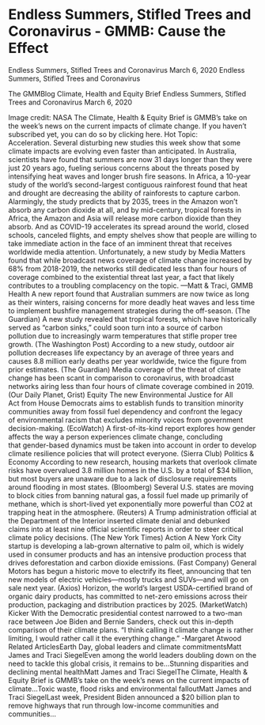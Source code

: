 # Endless Summers, Stifled Trees and Coronavirus - GMMB: Cause the Effect


Endless Summers, Stifled Trees and Coronavirus
March 6, 2020
Endless Summers, Stifled Trees and Coronavirus
 
The GMMBlog
Climate, Health and Equity Brief Endless Summers, Stifled Trees and Coronavirus
March 6, 2020
 
Image credit: NASA
The Climate, Health & Equity Brief is GMMB’s take on the week’s news on the current impacts of climate change. If you haven’t subscribed yet, you can do so by clicking here.
Hot Topic: Acceleration. Several disturbing new studies this week show that some climate impacts are evolving even faster than anticipated. In Australia, scientists have found that summers are now 31 days longer than they were just 20 years ago, fueling serious concerns about the threats posed by intensifying heat waves and longer brush fire seasons.
In Africa, a 10-year study of the world’s second-largest contiguous rainforest found that heat and drought are decreasing the ability of rainforests to capture carbon. Alarmingly, the study predicts that by 2035, trees in the Amazon won’t absorb any carbon dioxide at all, and by mid-century, tropical forests in Africa, the Amazon and Asia will release more carbon dioxide than they absorb.
And as COVID-19 accelerates its spread around the world, closed schools, canceled flights, and empty shelves show that people are willing to take immediate action in the face of an imminent threat that receives worldwide media attention. Unfortunately, a new study by Media Matters found that while broadcast news coverage of climate change increased by 68% from 2018-2019, the networks still dedicated less than four hours of coverage combined to the existential threat last year, a fact that likely contributes to a troubling complacency on the topic.
—Matt & Traci, GMMB
 
Health
A new report found that Australian summers are now twice as long as their winters, raising concerns for more deadly heat waves and less time to implement bushfire management strategies during the off-season. (The Guardian)
A new study revealed that tropical forests, which have historically served as “carbon sinks,” could soon turn into a source of carbon pollution due to increasingly warm temperatures that stifle proper tree growth. (The Washington Post)
According to a new study, outdoor air pollution decreases life expectancy by an average of three years and causes 8.8 million early deaths per year worldwide, twice the figure from prior estimates. (The Guardian)
Media coverage of the threat of climate change has been scant in comparison to coronavirus, with broadcast networks airing less than four hours of climate coverage combined in 2019. (Our Daily Planet, Grist)
Equity
The new Environmental Justice for All Act from House Democrats aims to establish funds to transition minority communities away from fossil fuel dependency and confront the legacy of environmental racism that excludes minority voices from government decision-making. (EcoWatch)
A first-of-its-kind report explores how gender affects the way a person experiences climate change, concluding that gender-based dynamics must be taken into account in order to develop climate resilience policies that will protect everyone. (Sierra Club)
Politics & Economy
According to new research, housing markets that overlook climate risks have overvalued 3.8 million homes in the U.S. by a total of $34 billion, but most buyers are unaware due to a lack of disclosure requirements around flooding in most states. (Bloomberg)
Several U.S. states are moving to block cities from banning natural gas, a fossil fuel made up primarily of methane, which is short-lived yet exponentially more powerful than CO2 at trapping heat in the atmosphere. (Reuters)
A Trump administration official at the Department of the Interior inserted climate denial and debunked claims into at least nine official scientific reports in order to steer critical climate policy decisions. (The New York Times)
Action
A New York City startup is developing a lab-grown alternative to palm oil, which is widely used in consumer products and has an intensive production process that drives deforestation and carbon dioxide emissions. (Fast Company)
General Motors has begun a historic move to electrify its fleet, announcing that ten new models of electric vehicles—mostly trucks and SUVs—and will go on sale next year. (Axios)
Horizon, the world’s largest USDA-certified brand of organic dairy products, has committed to net-zero emissions across their production, packaging and distribution practices by 2025. (MarketWatch)
Kicker
With the Democratic presidential contest narrowed to a two-man race between Joe Biden and Bernie Sanders, check out this in-depth comparison of their climate plans.
“I think calling it climate change is rather limiting, I would rather call it the everything change.”
-Margaret Atwood
Related ArticlesEarth Day, global leaders and climate commitmentsMatt James and Traci SiegelEven among the world leaders doubling down on the need to tackle this global crisis, it remains to be…Stunning disparities and declining mental healthMatt James and Traci SiegelThe Climate, Health & Equity Brief is GMMB’s take on the week’s news on the current impacts of climate…Toxic waste, flood risks and environmental falloutMatt James and Traci SiegelLast week, President Biden announced a $20 billion plan to remove highways that run through low-income communities and communities…
